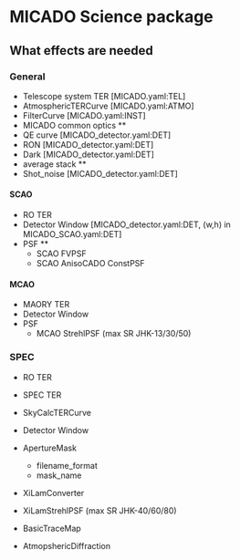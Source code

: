 # MICADO Science package

## What effects are needed

### General
* Telescope system TER  [MICADO.yaml:TEL]
* AtmosphericTERCurve   [MICADO.yaml:ATMO]
* FilterCurve           [MICADO.yaml:INST]
* MICADO common optics  **
* QE curve              [MICADO_detector.yaml:DET]
* RON                   [MICADO_detector.yaml:DET]
* Dark                  [MICADO_detector.yaml:DET]
* average stack         **
* Shot_noise            [MICADO_detector.yaml:DET]

#### SCAO
* RO TER
* Detector Window       [MICADO_detector.yaml:DET, (w,h) in MICADO_SCAO.yaml:DET]
* PSF                   **
    * SCAO FVPSF 
    * SCAO AnisoCADO ConstPSF  

#### MCAO
* MAORY TER
* Detector Window
* PSF
    * MCAO StrehlPSF (max SR JHK-13/30/50)


### SPEC
* RO TER
* SPEC TER
* SkyCalcTERCurve
* Detector Window

* ApertureMask
    * filename_format
    * mask_name

* XiLamConverter
* XiLamStrehlPSF (max SR JHK-40/60/80)
* BasicTraceMap
* AtmopshericDiffraction
